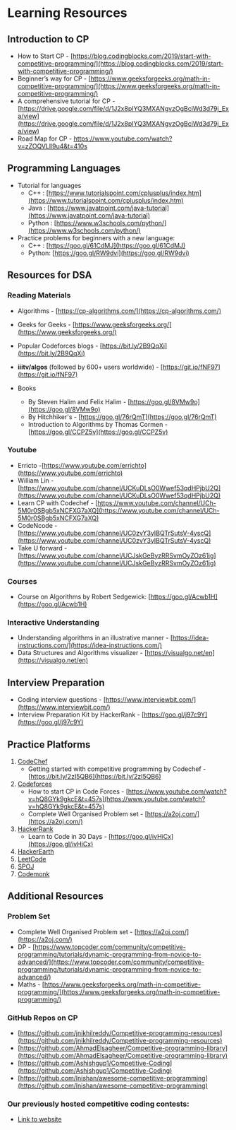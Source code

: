 # Learning Resources
## Introduction to CP

- How to Start CP - [https://blog.codingblocks.com/2019/start-with-competitive-programming/](https://blog.codingblocks.com/2019/start-with-competitive-programming/)
- Beginner’s way for CP - [https://www.geeksforgeeks.org/math-in-competitive-programming/](https://www.geeksforgeeks.org/math-in-competitive-programming/)
- A comprehensive tutorial for CP - [https://drive.google.com/file/d/1J2x8pIYQ3MXANgvzOgBciWd3d79j_Exa/view](https://drive.google.com/file/d/1J2x8pIYQ3MXANgvzOgBciWd3d79j_Exa/view)
- Road Map for CP - [https://www.youtube.com/watch?v=zZOQVLll9u4&t=410s
](https://www.youtube.com/watch?v=zZOQVLll9u4&t=410s
)

## Programming Languages
  - Tutorial for languages
    - C++ : [https://www.tutorialspoint.com/cplusplus/index.htm](https://www.tutorialspoint.com/cplusplus/index.htm)
    - Java : [https://www.javatpoint.com/java-tutorial](https://www.javatpoint.com/java-tutorial)
    - Python : [https://www.w3schools.com/python/](https://www.w3schools.com/python/)
  - Practice problems for beginners with a new language:
    - C++ : [https://goo.gl/61CdMJ](https://goo.gl/61CdMJ)
    - Python: [https://goo.gl/RW9dvi](https://goo.gl/RW9dvi)


## Resources for DSA
### Reading Materials
- Algorithms - [https://cp-algorithms.com/](https://cp-algorithms.com/)
- Geeks for Geeks - [https://www.geeksforgeeks.org/](https://www.geeksforgeeks.org/)
- Popular Codeforces blogs - [https://bit.ly/2B9QqXi](https://bit.ly/2B9QqXi)
- **iiitv/algos** (followed by 600+ users worldwide) - [https://git.io/fNF97](https://git.io/fNF97)

- Books
  - By Steven Halim and Felix Halim - [https://goo.gl/8VMw9o](https://goo.gl/8VMw9o)
  - By Hitchhiker&#39;s - [https://goo.gl/76rQmT](https://goo.gl/76rQmT)
  - Introduction to Algorithms by Thomas Cormen - [https://goo.gl/CCPZ5v](https://goo.gl/CCPZ5v)

### Youtube
- Erricto -[https://www.youtube.com/errichto](https://www.youtube.com/errichto)
- William Lin - [https://www.youtube.com/channel/UCKuDLsO0Wwef53qdHPjbU2Q](https://www.youtube.com/channel/UCKuDLsO0Wwef53qdHPjbU2Q)
- Learn CP with Codechef - [https://www.youtube.com/channel/UCh-5M0r0SBgb5xNCFXG7aXQ](https://www.youtube.com/channel/UCh-5M0r0SBgb5xNCFXG7aXQ)
- CodeNcode - [https://www.youtube.com/channel/UC0zvY3yIBQTrSutsV-4yscQ](https://www.youtube.com/channel/UC0zvY3yIBQTrSutsV-4yscQ)
- Take U forward - [https://www.youtube.com/channel/UCJskGeByzRRSvmOyZOz61ig](https://www.youtube.com/channel/UCJskGeByzRRSvmOyZOz61ig)

### Courses 
- Course on Algorithms by Robert Sedgewick: [https://goo.gl/Acwb1H](https://goo.gl/Acwb1H)

### Interactive Understanding
- Understanding algorithms in an illustrative manner - [https://idea-instructions.com/](https://idea-instructions.com/)
- Data Structures and Algorithms visualizer - [https://visualgo.net/en](https://visualgo.net/en)

## Interview Preparation

- Coding interview questions - [https://www.interviewbit.com/](https://www.interviewbit.com/)
- Interview Preparation Kit by HackerRank - [https://goo.gl/j97c9Y](https://goo.gl/j97c9Y)

## Practice Platforms
1. [CodeChef](https://www.codechef.com/)
    - Getting started with competitive programming by Codechef - [https://bit.ly/2zI5QB6](https://bit.ly/2zI5QB6)
2. [Codeforces](https://codeforces.com/)
    - How to start CP in Code Forces - [https://www.youtube.com/watch?v=hQ8GYk9gkcE&t=457s](https://www.youtube.com/watch?v=hQ8GYk9gkcE&t=457s)
    - Complete Well Organised Problem set - [https://a2oj.com/](https://a2oj.com/)
3. [HackerRank](https://www.hackerrank.com/)
   - Learn to Code in 30 Days - [https://goo.gl/ivHiCx](https://goo.gl/ivHiCx)
4. [HackerEarth](https://www.hackerearth.com/)
5. [LeetCode](https://www.leetode.com/explore/)
6. [SPOJ](https://www.spoj.com/)
7. [Codemonk](https://www.hackerearth.com/practice/codemonk/)

## Additional Resources
### Problem Set
  - Complete Well Organised Problem set - [https://a2oj.com/](https://a2oj.com/)
  - DP - [https://www.topcoder.com/community/competitive-programming/tutorials/dynamic-programming-from-novice-to-advanced/](https://www.topcoder.com/community/competitive-programming/tutorials/dynamic-programming-from-novice-to-advanced/)
  - Maths - [https://www.geeksforgeeks.org/math-in-competitive-programming/](https://www.geeksforgeeks.org/math-in-competitive-programming/)
### GitHub Repos on CP
- [https://github.com/jnikhilreddy/Competitive-programming-resources](https://github.com/jnikhilreddy/Competitive-programming-resources)
- [https://github.com/AhmadElsagheer/Competitive-programming-library](https://github.com/AhmadElsagheer/Competitive-programming-library)
- [https://github.com/Ashishgup1/Competitive-Coding](https://github.com/Ashishgup1/Competitive-Coding)
- [https://github.com/lnishan/awesome-competitive-programming](https://github.com/lnishan/awesome-competitive-programming)

### Our previously hosted competitive coding contests:

- [Link to website](https://iiitv.github.io/cp-contests/)
